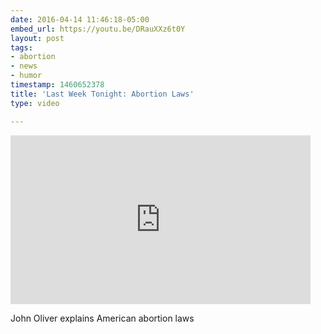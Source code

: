 ```yaml
---
date: 2016-04-14 11:46:18-05:00
embed_url: https://youtu.be/DRauXXz6t0Y
layout: post
tags:
- abortion
- news
- humor
timestamp: 1460652378
title: 'Last Week Tonight: Abortion Laws'
type: video

---
```

<iframe width="480" height="270" src="https://www.youtube.com/embed/DRauXXz6t0Y?feature=oembed" frameborder="0" allowfullscreen></iframe>

John Oliver explains American abortion laws